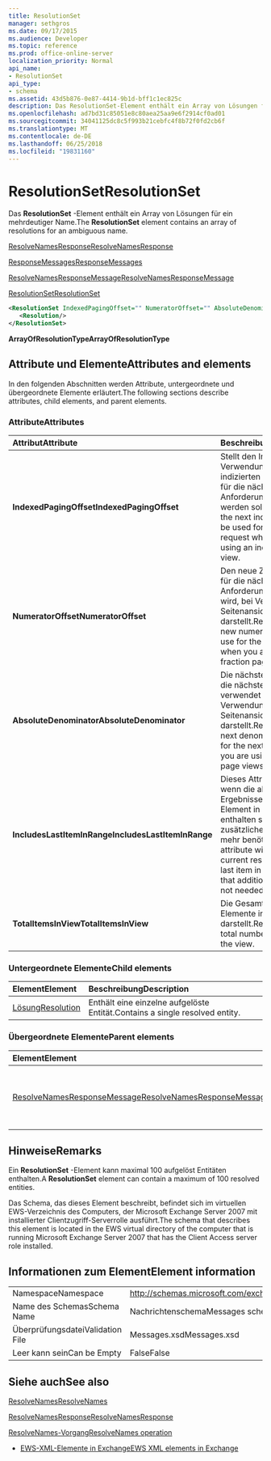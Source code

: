 ```yaml
---
title: ResolutionSet
manager: sethgros
ms.date: 09/17/2015
ms.audience: Developer
ms.topic: reference
ms.prod: office-online-server
localization_priority: Normal
api_name:
- ResolutionSet
api_type:
- schema
ms.assetid: 43d5b876-0e87-4414-9b1d-bff1c1ec825c
description: Das ResolutionSet-Element enthält ein Array von Lösungen für ein mehrdeutiger Name.
ms.openlocfilehash: ad7bd31c85051e8c80aea25aa9e6f2914cf0ad01
ms.sourcegitcommit: 34041125dc8c5f993b21cebfc4f8b72f0fd2cb6f
ms.translationtype: MT
ms.contentlocale: de-DE
ms.lasthandoff: 06/25/2018
ms.locfileid: "19831160"
---
```

# <a name="resolutionset"></a><span data-ttu-id="e2204-103">ResolutionSet</span><span class="sxs-lookup"><span data-stu-id="e2204-103">ResolutionSet</span></span>

<span data-ttu-id="e2204-104">Das **ResolutionSet** -Element enthält ein Array von Lösungen für ein mehrdeutiger Name.</span><span class="sxs-lookup"><span data-stu-id="e2204-104">The **ResolutionSet** element contains an array of resolutions for an ambiguous name.</span></span> 
  
[<span data-ttu-id="e2204-105">ResolveNamesResponse</span><span class="sxs-lookup"><span data-stu-id="e2204-105">ResolveNamesResponse</span></span>](resolvenamesresponse.md)
  
[<span data-ttu-id="e2204-106">ResponseMessages</span><span class="sxs-lookup"><span data-stu-id="e2204-106">ResponseMessages</span></span>](responsemessages.md)
  
[<span data-ttu-id="e2204-107">ResolveNamesResponseMessage</span><span class="sxs-lookup"><span data-stu-id="e2204-107">ResolveNamesResponseMessage</span></span>](resolvenamesresponsemessage.md)
  
[<span data-ttu-id="e2204-108">ResolutionSet</span><span class="sxs-lookup"><span data-stu-id="e2204-108">ResolutionSet</span></span>](resolutionset.md)
  
```xml
<ResolutionSet IndexedPagingOffset="" NumeratorOffset="" AbsoluteDenominator="" IncludesLastItemInRange="" TotalItemsInView="">
   <Resolution/>
</ResolutionSet>
```

 <span data-ttu-id="e2204-109">**ArrayOfResolutionType**</span><span class="sxs-lookup"><span data-stu-id="e2204-109">**ArrayOfResolutionType**</span></span>
## <a name="attributes-and-elements"></a><span data-ttu-id="e2204-110">Attribute und Elemente</span><span class="sxs-lookup"><span data-stu-id="e2204-110">Attributes and elements</span></span>

<span data-ttu-id="e2204-111">In den folgenden Abschnitten werden Attribute, untergeordnete und übergeordnete Elemente erläutert.</span><span class="sxs-lookup"><span data-stu-id="e2204-111">The following sections describe attributes, child elements, and parent elements.</span></span>
  
### <a name="attributes"></a><span data-ttu-id="e2204-112">Attribute</span><span class="sxs-lookup"><span data-stu-id="e2204-112">Attributes</span></span>

|<span data-ttu-id="e2204-113">**Attribut**</span><span class="sxs-lookup"><span data-stu-id="e2204-113">**Attribute**</span></span>|<span data-ttu-id="e2204-114">**Beschreibung**</span><span class="sxs-lookup"><span data-stu-id="e2204-114">**Description**</span></span>|
|:-----|:-----|
|<span data-ttu-id="e2204-115">**IndexedPagingOffset**</span><span class="sxs-lookup"><span data-stu-id="e2204-115">**IndexedPagingOffset**</span></span> <br/> |<span data-ttu-id="e2204-116">Stellt den Index, der bei Verwendung einer indizierten Seitenansicht für die nächste Anforderung verwendet werden soll.</span><span class="sxs-lookup"><span data-stu-id="e2204-116">Represents the next index that should be used for the next request when you are using an indexed page view.</span></span>  <br/> |
|<span data-ttu-id="e2204-117">**NumeratorOffset**</span><span class="sxs-lookup"><span data-stu-id="e2204-117">**NumeratorOffset**</span></span> <br/> |<span data-ttu-id="e2204-118">Den neue Zähler-Wert, für die nächste Anforderung verwendet wird, bei Verwendung der Seitenansichten Bruch darstellt.</span><span class="sxs-lookup"><span data-stu-id="e2204-118">Represents the new numerator value to use for the next request when you are using fraction page views.</span></span>  <br/> |
|<span data-ttu-id="e2204-119">**AbsoluteDenominator**</span><span class="sxs-lookup"><span data-stu-id="e2204-119">**AbsoluteDenominator**</span></span> <br/> |<span data-ttu-id="e2204-120">Die nächste Nenner für die nächste Anforderung verwendet wird, bei Verwendung der Seitenansichten Bruch darstellt.</span><span class="sxs-lookup"><span data-stu-id="e2204-120">Represents the next denominator to use for the next request when you are using fraction page views.</span></span>  <br/> |
|<span data-ttu-id="e2204-121">**IncludesLastItemInRange**</span><span class="sxs-lookup"><span data-stu-id="e2204-121">**IncludesLastItemInRange**</span></span> <br/> |<span data-ttu-id="e2204-122">Dieses Attribut wird true, wenn die aktuellen Ergebnisse das letzte Element in der Abfrage enthalten sein, sodass zusätzliche Paging nicht mehr benötigt wird.</span><span class="sxs-lookup"><span data-stu-id="e2204-122">This attribute will be true if the current results contain the last item in the query, so that additional paging is not needed.</span></span>  <br/> |
|<span data-ttu-id="e2204-123">**TotalItemsInView**</span><span class="sxs-lookup"><span data-stu-id="e2204-123">**TotalItemsInView**</span></span> <br/> |<span data-ttu-id="e2204-124">Die Gesamtanzahl der Elemente in der Ansicht darstellt.</span><span class="sxs-lookup"><span data-stu-id="e2204-124">Represents the total number of items in the view.</span></span>  <br/> |
   
### <a name="child-elements"></a><span data-ttu-id="e2204-125">Untergeordnete Elemente</span><span class="sxs-lookup"><span data-stu-id="e2204-125">Child elements</span></span>

|<span data-ttu-id="e2204-126">**Element**</span><span class="sxs-lookup"><span data-stu-id="e2204-126">**Element**</span></span>|<span data-ttu-id="e2204-127">**Beschreibung**</span><span class="sxs-lookup"><span data-stu-id="e2204-127">**Description**</span></span>|
|:-----|:-----|
|[<span data-ttu-id="e2204-128">Lösung</span><span class="sxs-lookup"><span data-stu-id="e2204-128">Resolution</span></span>](resolution.md) <br/> |<span data-ttu-id="e2204-129">Enthält eine einzelne aufgelöste Entität.</span><span class="sxs-lookup"><span data-stu-id="e2204-129">Contains a single resolved entity.</span></span>  <br/> |
   
### <a name="parent-elements"></a><span data-ttu-id="e2204-130">Übergeordnete Elemente</span><span class="sxs-lookup"><span data-stu-id="e2204-130">Parent elements</span></span>

|<span data-ttu-id="e2204-131">**Element**</span><span class="sxs-lookup"><span data-stu-id="e2204-131">**Element**</span></span>|<span data-ttu-id="e2204-132">**Beschreibung**</span><span class="sxs-lookup"><span data-stu-id="e2204-132">**Description**</span></span>|
|:-----|:-----|
|[<span data-ttu-id="e2204-133">ResolveNamesResponseMessage</span><span class="sxs-lookup"><span data-stu-id="e2204-133">ResolveNamesResponseMessage</span></span>](resolvenamesresponsemessage.md) <br/> |<span data-ttu-id="e2204-134">Enthält den Status und das Ergebnis einer Anforderung ResolveNames.</span><span class="sxs-lookup"><span data-stu-id="e2204-134">Contains the status and result of a ResolveNames request.</span></span>  <br/> |
   
## <a name="remarks"></a><span data-ttu-id="e2204-135">Hinweise</span><span class="sxs-lookup"><span data-stu-id="e2204-135">Remarks</span></span>

<span data-ttu-id="e2204-136">Ein **ResolutionSet** -Element kann maximal 100 aufgelöst Entitäten enthalten.</span><span class="sxs-lookup"><span data-stu-id="e2204-136">A **ResolutionSet** element can contain a maximum of 100 resolved entities.</span></span> 
  
<span data-ttu-id="e2204-137">Das Schema, das dieses Element beschreibt, befindet sich im virtuellen EWS-Verzeichnis des Computers, der Microsoft Exchange Server 2007 mit installierter Clientzugriff-Serverrolle ausführt.</span><span class="sxs-lookup"><span data-stu-id="e2204-137">The schema that describes this element is located in the EWS virtual directory of the computer that is running Microsoft Exchange Server 2007 that has the Client Access server role installed.</span></span>
  
## <a name="element-information"></a><span data-ttu-id="e2204-138">Informationen zum Element</span><span class="sxs-lookup"><span data-stu-id="e2204-138">Element information</span></span>

|||
|:-----|:-----|
|<span data-ttu-id="e2204-139">Namespace</span><span class="sxs-lookup"><span data-stu-id="e2204-139">Namespace</span></span>  <br/> |http://schemas.microsoft.com/exchange/services/2006/messages  <br/> |
|<span data-ttu-id="e2204-140">Name des Schemas</span><span class="sxs-lookup"><span data-stu-id="e2204-140">Schema Name</span></span>  <br/> |<span data-ttu-id="e2204-141">Nachrichtenschema</span><span class="sxs-lookup"><span data-stu-id="e2204-141">Messages schema</span></span>  <br/> |
|<span data-ttu-id="e2204-142">Überprüfungsdatei</span><span class="sxs-lookup"><span data-stu-id="e2204-142">Validation File</span></span>  <br/> |<span data-ttu-id="e2204-143">Messages.xsd</span><span class="sxs-lookup"><span data-stu-id="e2204-143">Messages.xsd</span></span>  <br/> |
|<span data-ttu-id="e2204-144">Leer kann sein</span><span class="sxs-lookup"><span data-stu-id="e2204-144">Can be Empty</span></span>  <br/> |<span data-ttu-id="e2204-145">False</span><span class="sxs-lookup"><span data-stu-id="e2204-145">False</span></span>  <br/> |
   
## <a name="see-also"></a><span data-ttu-id="e2204-146">Siehe auch</span><span class="sxs-lookup"><span data-stu-id="e2204-146">See also</span></span>



[<span data-ttu-id="e2204-147">ResolveNames</span><span class="sxs-lookup"><span data-stu-id="e2204-147">ResolveNames</span></span>](resolvenames.md)
  
[<span data-ttu-id="e2204-148">ResolveNamesResponse</span><span class="sxs-lookup"><span data-stu-id="e2204-148">ResolveNamesResponse</span></span>](resolvenamesresponse.md)
  
[<span data-ttu-id="e2204-149">ResolveNames-Vorgang</span><span class="sxs-lookup"><span data-stu-id="e2204-149">ResolveNames operation</span></span>](resolvenames-operation.md)


- [<span data-ttu-id="e2204-150">EWS-XML-Elemente in Exchange</span><span class="sxs-lookup"><span data-stu-id="e2204-150">EWS XML elements in Exchange</span></span>](ews-xml-elements-in-exchange.md)

